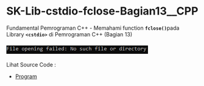 # SK-Lib-cstdio-fclose-Bagian13__CPP
Fundamental Pemrograman C++ - Memahami function <code><b>fclose()</b></code>pada Library <code><b>&lt;cstdio></b></code> di Pemrograman C++ (Bagian 13)<br><br>
<img src="https://github.com/RizkyKhapidsyah/SK-Lib-cstdio-fclose-Bagian13__CPP/blob/master/SK-Lib-cstdio-fclose-Bagian13__CPP/result/001.PNG"><br><br>
Lihat Source Code : <br>
- <a href="https://github.com/RizkyKhapidsyah/SK-Lib-cstdio-fclose-Bagian13__CPP/blob/master/SK-Lib-cstdio-fclose-Bagian13__CPP/Source.cpp">Program</a>
